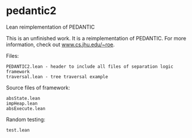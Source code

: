 # pedantic2
Lean reimplementation of PEDANTIC

This is an unfinished work.  It is a reimplementation of PEDANTIC.  For more
information, check out www.cs.jhu.edu/~roe.

Files:

    PEDANTIC2.lean - header to include all files of separation logic framework
    traversal.lean - tree traversal example

Source files of framework:

    absState.lean
    impHeap.lean
    absExecute.lean

Random testing:

    test.lean
